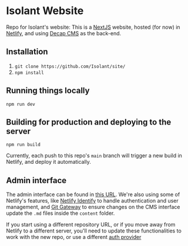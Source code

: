 # Isolant Website

Repo for Isolant's website: This is a [NextJS](https://nextjs.org) website, hosted (for now) in [Netlify](https://www.netlify.com), and using [Decap CMS](https://decapcms.org/) as the back-end.

## Installation

1. `git clone https://github.com/Isolant/site/`
2. `npm install`

## Running things locally

`npm run dev`

## Building for production and deploying to the server

`npm run build`

Currently, each push to this repo's `main` branch will trigger a new build in Netlify, and deploy it automatically.

## Admin interface

The admin interface can be found in [this URL](https://www.isolant.com.ar/admin/). We're also using some of Netlify's features, like [Netlify Identify](https://docs.netlify.com/security/secure-access-to-sites/identity/registration-login/) to handle authentication and user management, and [Git Gateway](https://docs.netlify.com/security/secure-access-to-sites/git-gateway/) to ensure changes on the CMS interface update the `.md` files inside the `content` folder.

If you start using a different repository URL, or if you move away from Netlify to a different server, you'll need to update these functionalities to work with the new repo, or use a different [auth provider](https://decapcms.org/docs/external-oauth-clients/)
